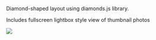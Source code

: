 Diamond-shaped layout using diamonds.js library.

Includes fullscreen lightbox style view of thumbnail photos

![](example.png)